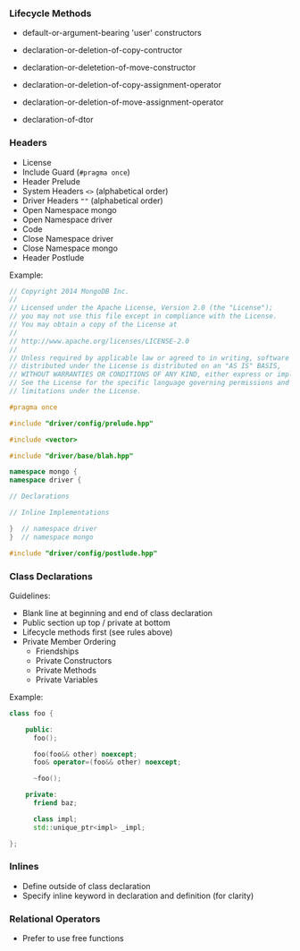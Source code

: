 ### Lifecycle Methods

 - default-or-argument-bearing 'user' constructors

 - declaration-or-deletion-of-copy-contructor
 - declaration-or-deletetion-of-move-constructor

 - declaration-or-deletion-of-copy-assignment-operator
 - declaration-or-deletion-of-move-assignment-operator

 - declaration-of-dtor

### Headers

 - License
 - Include Guard (`#pragma once`)
 - Header Prelude
 - System Headers `<>` (alphabetical order)
 - Driver Headers `""` (alphabetical order)
 - Open Namespace mongo
 - Open Namespace driver
 -    Code
 - Close Namespace driver
 - Close Namespace mongo
 - Header Postlude

Example:
```cpp
// Copyright 2014 MongoDB Inc.
//
// Licensed under the Apache License, Version 2.0 (the "License");
// you may not use this file except in compliance with the License.
// You may obtain a copy of the License at
//
// http://www.apache.org/licenses/LICENSE-2.0
//
// Unless required by applicable law or agreed to in writing, software
// distributed under the License is distributed on an "AS IS" BASIS,
// WITHOUT WARRANTIES OR CONDITIONS OF ANY KIND, either express or implied.
// See the License for the specific language governing permissions and
// limitations under the License.

#pragma once

#include "driver/config/prelude.hpp"

#include <vector>

#include "driver/base/blah.hpp"

namespace mongo {
namespace driver {

// Declarations

// Inline Implementations

}  // namespace driver
}  // namespace mongo

#include "driver/config/postlude.hpp"
```

### Class Declarations

Guidelines:

 - Blank line at beginning and end of class declaration
 - Public section up top / private at bottom
 - Lifecycle methods first (see rules above)
 - Private Member Ordering
   - Friendships
   - Private Constructors
   - Private Methods
   - Private Variables

Example:
```cpp
class foo {

    public:
      foo();

      foo(foo&& other) noexcept;
      foo& operator=(foo&& other) noexcept;

      ~foo();

    private:
      friend baz;

      class impl;
      std::unique_ptr<impl> _impl;

};
```

### Inlines
 - Define outside of class declaration
 - Specify inline keyword in declaration and definition (for clarity)

### Relational Operators
 - Prefer to use free functions
